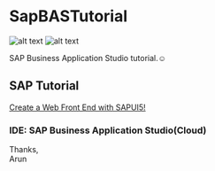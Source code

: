 # SapBASTutorial

![alt text](https://img.shields.io/badge/SAP-UI5-blue "SAPUI5")
![alt text](https://img.shields.io/badge/Bus.App-Studio-yellowgreen "Bus.App Studio")

SAP Business Application Studio tutorial.:relaxed:

## SAP Tutorial

[Create a Web Front End with SAPUI5!](https://developers.sap.com/group.cp-frontend-ui5-1.html)

### IDE: SAP Business Application Studio(Cloud)


Thanks,</br>
Arun

